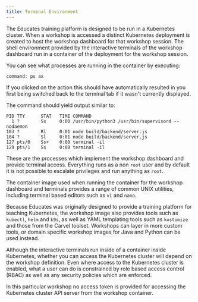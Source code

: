 ```yaml
---
title: Terminal Environment
---
```


The Educates training platform is designed to be run in a Kubernetes cluster.
When a workshop is accessed a distinct Kubernetes deployment is created to host
the workshop dashboard for that workshop session. The shell environment provided
by the interactive terminals of the workshop dashboard run in a container of the
deployment for the workshop session.

You can see what processes are running in the container by executing:

```terminal:execute
command: ps ax
```

If you clicked on the action this should have automatically resulted in you
first being switched back to the terminal tab if it wasn't currently displayed.

The command should yield output similar to:

```
PID TTY      STAT   TIME COMMAND
  1 ?        Ss     0:00 /usr/bin/python3 /usr/bin/supervisord --nodaemon
103 ?        Rl     0:01 node build/backend/server.js
104 ?        Sl     0:01 node build/backend/server.js
127 pts/0    Ss+    0:00 terminal -il
129 pts/1    Ss     0:00 terminal -il
```

These are the processes which implement the workshop dashboard and provide
terminal access. Everything runs as a non `root` user and by default it is not
possible to escalate privileges and run anything as `root`.

The container image used when running the container for the workshop dashboard
and terminals provides a range of common UNIX utilities, including terminal
based editors such as `vi` and `nano`.

Because Educates was originally designed to provide a training platform for
teaching Kubernetes, the workshop image also provides tools such as `kubectl`,
`helm` and `k9s`, as well as YAML templating tools such as `kustomize` and those
from the Carvel toolset. Workshops can layer in more custom tools, or domain
specific workshop images for Java and Python can be used instead.

Although the interactive terminals run inside of a container inside Kubernetes,
whether you can access the Kubernetes cluster will depend on the workshop
definition. Even where access to the Kubernetes cluster is enabled, what a user
can do is constrained by role based access control (RBAC) as well as any
security policies which are enforced.

In this particular workshop no access token is provided for accessing the
Kubernetes cluster API server from the workshop container.
